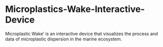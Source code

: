 # Microplastics-Wake-Interactive-Device
Microplastic Wake’ is an interactive device that visualizes the process and data of microplastic dispersion in the marine ecosystem.
